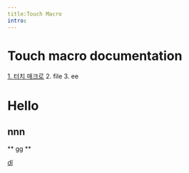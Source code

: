 ```yaml
---
title:Touch Macro
intro:
---
```

# Touch macro documentation
[1. 터치 매크로](about_touchmacro.md)
2. file
3. ee
# Hello
## nnn
** gg **

[dl](https://touchmacro.github.io/Download/forKIM.tmc.zip "download")
